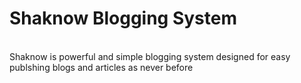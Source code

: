<h1> Shaknow Blogging System </h1>
<br>
Shaknow is powerful and simple blogging system designed for easy publshing blogs and articles as never before
